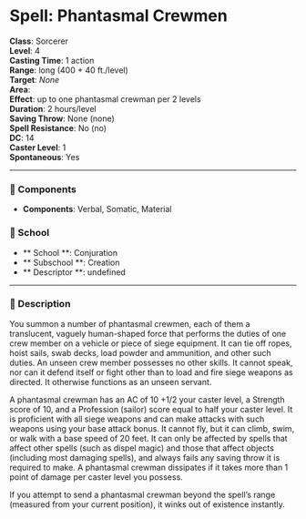 
# Spell: Phantasmal Crewmen
**Class**: Sorcerer  
**Level**: 4  
**Casting Time**: 1 action  
**Range**: long (400 + 40 ft./level)  
**Target**: _None_  
**Area**:   
**Effect**: up to one phantasmal crewman per 2 levels  
**Duration**: 2 hours/level  
**Saving Throw**: None (none)  
**Spell Resistance**: No (no)  
**DC**: 14  
**Caster Level**: 1  
**Spontaneous**: Yes

---

### 🔮 Components
- **Components**: Verbal, Somatic, Material

### 🏫 School
- ** School **: Conjuration
- ** Subschool **: Creation
- ** Descriptor **: undefined
---

### 📜 Description
You summon a number of phantasmal crewmen, each of them a translucent, vaguely human-shaped force that performs the duties of one crew member on a vehicle or piece of siege equipment. It can tie off ropes, hoist sails, swab decks, load powder and ammunition, and other such duties. An unseen crew member possesses no other skills. It cannot speak, nor can it defend itself or fight other than to load and fire siege weapons as directed. It otherwise functions as an unseen servant.

A phantasmal crewman has an AC of 10 +1/2 your caster level, a Strength score of 10, and a Profession (sailor) score equal to half your caster level. It is proficient with all siege weapons and can make attacks with such weapons using your base attack bonus. It cannot fly, but it can climb, swim, or walk with a base speed of 20 feet. It can only be affected by spells that affect other spells (such as dispel magic) and those that affect objects (including most damaging spells), and always fails any saving throw it is required to make. A phantasmal crewman dissipates if it takes more than 1 point of damage per caster level you possess.

If you attempt to send a phantasmal crewman beyond the spell’s range (measured from your current position), it winks out of existence instantly.
